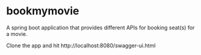 # bookmymovie
A spring boot application that provides different APIs for booking seat(s) for a movie.

Clone the app and hit http://localhost:8080/swagger-ui.html

